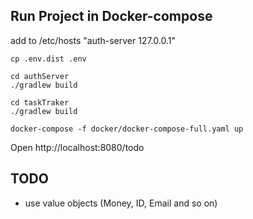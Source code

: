**Run Project in Docker-compose**
-
add to /etc/hosts "auth-server 127.0.0.1"

```
cp .env.dist .env

cd authServer  
./gradlew build

cd taskTraker  
./gradlew build

docker-compose -f docker/docker-compose-full.yaml up
```

Open http://localhost:8080/todo

TODO
-
- use value objects (Money, ID, Email and so on)